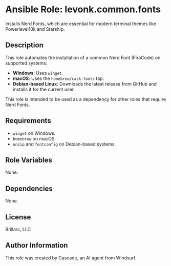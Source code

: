 # Ansible Role: levonk.common.fonts

Installs Nerd Fonts, which are essential for modern terminal themes like Powerlevel10k and Starship.

## Description

This role automates the installation of a common Nerd Font (FiraCode) on supported systems:

-   **Windows**: Uses `winget`.
-   **macOS**: Uses the `homebrew/cask-fonts` tap.
-   **Debian-based Linux**: Downloads the latest release from GitHub and installs it for the current user.

This role is intended to be used as a dependency for other roles that require Nerd Fonts.

## Requirements

-   `winget` on Windows.
-   `homebrew` on macOS.
-   `unzip` and `fontconfig` on Debian-based systems.

## Role Variables

None.

## Dependencies

None.

## License

Brillarc, LLC

## Author Information

This role was created by Cascade, an AI agent from Windsurf.
